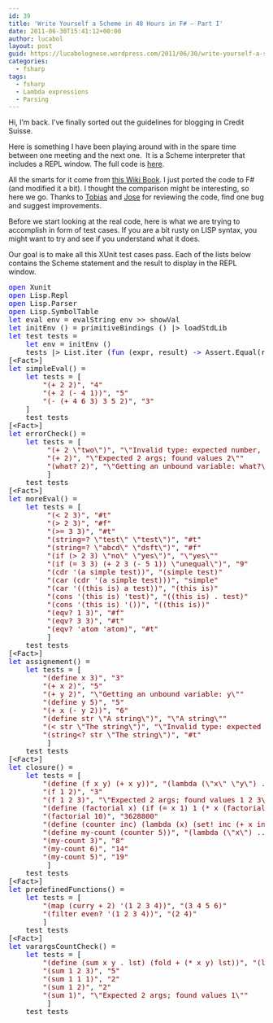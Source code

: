 ```yaml
---
id: 39
title: 'Write Yourself a Scheme in 48 Hours in F# – Part I'
date: 2011-06-30T15:41:12+00:00
author: lucabol
layout: post
guid: https://lucabolognese.wordpress.com/2011/06/30/write-yourself-a-scheme-in-48-hours-in-f-part-i/
categories:
  - fsharp
tags:
  - fsharp
  - Lambda expressions
  - Parsing
---
```

Hi, I’m back. I’ve finally sorted out the guidelines for blogging in Credit Suisse. 

Here is something I have been playing around with in the spare time between one meeting and the next one.&#160; It is a Scheme interpreter that includes a REPL window. The full code is [here](http://code.msdn.microsoft.com/Write-Yourself-a-Scheme-in-d50ae449).

All the smarts for it come from [this Wiki Book](http://en.wikibooks.org/wiki/Write_Yourself_a_Scheme_in_48_Hours). I just ported the code to F# (and modified it a bit). I thought the comparison might be interesting, so here we go. Thanks to [Tobias](http://gedell.net/) and [Jose](http://www.haskellers.com/user/pepeiborra) for reviewing the code, find one bug and suggest improvements.

Before we start looking at the real code, here is what we are trying to accomplish in form of test cases. If you are a bit rusty on LISP syntax, you might want to try and see if you understand what it does.

Our goal is to make all this XUnit test cases pass. Each of the lists below contains the Scheme statement and the result to display in the REPL window.</p> 

<pre class="code"><span style="color:blue;">open </span>Xunit
<span style="color:blue;">open </span>Lisp.Repl
<span style="color:blue;">open </span>Lisp.Parser
<span style="color:blue;">open </span>Lisp.SymbolTable
<span style="color:blue;">let </span>eval env = evalString env &gt;&gt; showVal
<span style="color:blue;">let </span>initEnv () = primitiveBindings () |&gt; loadStdLib
<span style="color:blue;">let </span>test tests =
    <span style="color:blue;">let </span>env = initEnv ()
    tests |&gt; List.iter (<span style="color:blue;">fun </span>(expr, result) <span style="color:blue;">-&gt; </span>Assert.Equal(result, eval env expr))
[&lt;Fact&gt;]
<span style="color:blue;">let </span>simpleEval() =
    <span style="color:blue;">let </span>tests = [
        <span style="color:maroon;">"(+ 2 2)"</span>, <span style="color:maroon;">"4"
        "(+ 2 (- 4 1))"</span>, <span style="color:maroon;">"5"
        "(- (+ 4 6 3) 3 5 2)"</span>, <span style="color:maroon;">"3"
    </span>]
    test tests
[&lt;Fact&gt;]
<span style="color:blue;">let </span>errorCheck() =
    <span style="color:blue;">let </span>tests = [
         <span style="color:maroon;">"(+ 2 \"two\")"</span>, <span style="color:maroon;">"\"Invalid type: expected number, found \"two\"\""
         "(+ 2)"</span>, <span style="color:maroon;">"\"Expected 2 args; found values 2\""
         "(what? 2)"</span>, <span style="color:maroon;">"\"Getting an unbound variable: what?\""
         </span>]
    test tests
[&lt;Fact&gt;]
<span style="color:blue;">let </span>moreEval() =
    <span style="color:blue;">let </span>tests = [
         <span style="color:maroon;">"(&lt; 2 3)"</span>, <span style="color:maroon;">"#t"
         "(&gt; 2 3)"</span>, <span style="color:maroon;">"#f"
         "(&gt;= 3 3)"</span>, <span style="color:maroon;">"#t"
         "(string=? \"test\" \"test\")"</span>, <span style="color:maroon;">"#t"
         "(string=? \"abcd\" \"dsft\")"</span>, <span style="color:maroon;">"#f"
         "(if (&gt; 2 3) \"no\" \"yes\")"</span>, <span style="color:maroon;">"\"yes\""
         "(if (= 3 3) (+ 2 3 (- 5 1)) \"unequal\")"</span>, <span style="color:maroon;">"9"
         "(cdr '(a simple test))"</span>, <span style="color:maroon;">"(simple test)"
         "(car (cdr '(a simple test)))"</span>, <span style="color:maroon;">"simple"
         "(car '((this is) a test))"</span>, <span style="color:maroon;">"(this is)"
         "(cons '(this is) 'test)"</span>, <span style="color:maroon;">"((this is) . test)"
         "(cons '(this is) '())"</span>, <span style="color:maroon;">"((this is))"
         "(eqv? 1 3)"</span>, <span style="color:maroon;">"#f"
         "(eqv? 3 3)"</span>, <span style="color:maroon;">"#t"
         "(eqv? 'atom 'atom)"</span>, <span style="color:maroon;">"#t"
         </span>]
    test tests
[&lt;Fact&gt;]
<span style="color:blue;">let </span>assignement() =
    <span style="color:blue;">let </span>tests = [
        <span style="color:maroon;">"(define x 3)"</span>, <span style="color:maroon;">"3"
        "(+ x 2)"</span>, <span style="color:maroon;">"5"
        "(+ y 2)"</span>, <span style="color:maroon;">"\"Getting an unbound variable: y\""
        "(define y 5)"</span>, <span style="color:maroon;">"5"
        "(+ x (- y 2))"</span>, <span style="color:maroon;">"6"
        "(define str \"A string\")"</span>, <span style="color:maroon;">"\"A string\""
        "(&lt; str \"The string\")"</span>, <span style="color:maroon;">"\"Invalid type: expected number, found \"A string\"\""
        "(string&lt;? str \"The string\")"</span>, <span style="color:maroon;">"#t"
         </span>]
    test tests
[&lt;Fact&gt;]
<span style="color:blue;">let </span>closure() =
    <span style="color:blue;">let </span>tests = [
        <span style="color:maroon;">"(define (f x y) (+ x y))"</span>, <span style="color:maroon;">"(lambda (\"x\" \"y\") ...)"
        "(f 1 2)"</span>, <span style="color:maroon;">"3"
        "(f 1 2 3)"</span>, <span style="color:maroon;">"\"Expected 2 args; found values 1 2 3\""
        "(define (factorial x) (if (= x 1) 1 (* x (factorial (- x 1)))))"</span>, <span style="color:maroon;">"(lambda (\"x\") ...)"
        "(factorial 10)"</span>, <span style="color:maroon;">"3628800"
        "(define (counter inc) (lambda (x) (set! inc (+ x inc)) inc))"</span>, <span style="color:maroon;">"(lambda (\"inc\") ...)"
        "(define my-count (counter 5))"</span>, <span style="color:maroon;">"(lambda (\"x\") ...)"
        "(my-count 3)"</span>, <span style="color:maroon;">"8"
        "(my-count 6)"</span>, <span style="color:maroon;">"14"
        "(my-count 5)"</span>, <span style="color:maroon;">"19"
         </span>]
    test tests
[&lt;Fact&gt;]
<span style="color:blue;">let </span>predefinedFunctions() =
    <span style="color:blue;">let </span>tests = [
        <span style="color:maroon;">"(map (curry + 2) '(1 2 3 4))"</span>, <span style="color:maroon;">"(3 4 5 6)"
        "(filter even? '(1 2 3 4))"</span>, <span style="color:maroon;">"(2 4)"
        </span>]
    test tests
[&lt;Fact&gt;]
<span style="color:blue;">let </span>varargsCountCheck() =
    <span style="color:blue;">let </span>tests = [
        <span style="color:maroon;">"(define (sum x y . lst) (fold + (* x y) lst))"</span>, <span style="color:maroon;">"(lambda (\"x\" \"y\" . lst) ...)"
        "(sum 1 2 3)"</span>, <span style="color:maroon;">"5"
        "(sum 1 1 1)"</span>, <span style="color:maroon;">"2"
        "(sum 1 2)"</span>, <span style="color:maroon;">"2"
        "(sum 1)"</span>, <span style="color:maroon;">"\"Expected 2 args; found values 1\""
         </span>]
    test tests</pre>

